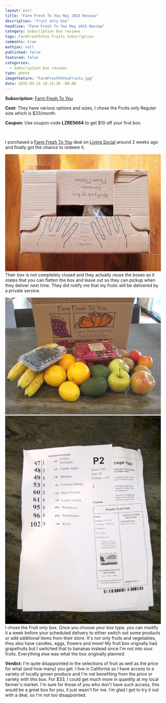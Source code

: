 ```yaml
---
layout: post
title: "Farm Fresh To You May 2015 Review"
description: "fruit only box"
headline: "Farm Fresh To You May 2015 Review"
category: Subscription box reviews
tags: FarmFreshToYou Fruits Subscription
comments: true
mathjax: null
published: false
featured: false
categories: 
  - Subscription box reviews
type: photo
imagefeature: "FarmFreshToYouFruits.jpg"
date: 2015-05-14 19:15:39 -08:00
---
```


<p><b>Subscription:</b> <a href="https://www.farmfreshtoyou.com">Farm Fresh To You</a></p>
<p><b>Cost:</b> They have various options and sizes, I chose the Fruits only Regular size which is $33/month.</p>
<p><b>Coupon:</b> Use coupon code <b>LZRE5664</b> to get $10 off your first box.</p>
<br>

<p>I purchased a <a href="https://www.farmfreshtoyou.com">Farm Fresh To You</a> deal on <a href="www.livingsocial.com/deals/1439040?rpi=191165374&rui=28043398"> Living Social</a> around 2 weeks ago and finally got the chance to redeem it. 

![Farm Fresh To You Box2](/images/FarmFreshToYouBox2.jpg)
Their box is not completely closed and they actually reuse the boxes as it states that you can flatten the box and leave out so they can pickup when they deliver next time. 
They did notify me that my fruits will be delivered by a private service.</p>

![Farm Fresh To You Fruits](/images/FarmFreshToYouFruits.jpg)
![Farm Fresh To You Fruits List](/images/FarmFreshToYouFruitsList.jpg)
I chose the Fruit only box. Once you choose your box type, you can modify it a week before your scheduled delivery to either switch out some products or add additional items from their store. 
It's not only fruits and vegetables, they also have candles, eggs, flowers and more! My fruit box orignally had grapefruits but I switched that to bananas instead since I'm not into sour fruits. Everything else was what the box originally planned. 
</p>

<p><b>Verdict:</b> I'm quite disappointed in the selections of fruit as well as the price for what (and how many) you get. I live in California so I have access to a variety of locally grown produce and I'm not benefiting from the price or variety with this box. 
For $33, I could get much more in quantity at my local farmer's market. I'm sure for those of you who don't have such access, this would be a great box for you, it just wasn't for me. I'm glad I got to try it out with a deal, so I'm not too disappointed.</p>
